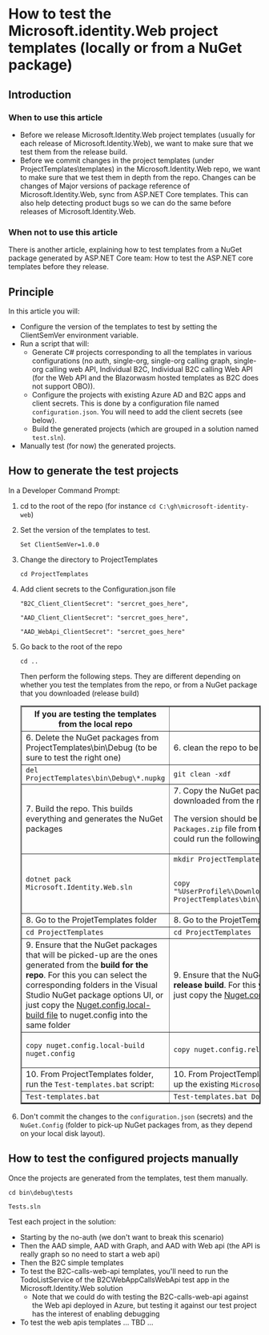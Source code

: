 # How to test the Microsoft.identity.Web project templates (locally or from a NuGet package)

## Introduction

### When to use this article

- Before we release Microsoft.Identity.Web project templates (usually for each release of Microsoft.Identity.Web), we want to make sure that we test them from the release build.
- Before we commit changes in the project templates (under ProjectTemplates\templates) in the Microsoft.Identity.Web repo, we want to make sure that we test them in depth from the repo. Changes can be changes of Major versions of package reference of Microsoft.Identity.Web, sync from ASP.NET Core templates. This can also help detecting product bugs so we can do the same before releases of Microsoft.Identity.Web.

### When not to use this article

There is another article, explaining how to test templates from a NuGet package generated by ASP.NET Core team: How to test the ASP.NET core templates before they release.

## Principle

In this article you will:

- Configure the version of the templates to test by setting the ClientSemVer environment variable.
- Run a script that will:
  - Generate C# projects corresponding to all the templates in various configurations (no auth, single-org, single-org calling graph, single-org calling web API, Individual B2C, Individual B2C calling Web API (for the Web API and the Blazorwasm hosted templates as B2C does not support OBO)).
  - Configure the projects with existing Azure AD and B2C apps and client secrets. This is done by a configuration file named `configuration.json`. You will need to add the client secrets (see below).
  - Build the generated projects (which are grouped in a solution named `test.sln`).
- Manually test (for now) the generated projects.

## How to generate the test projects

In a Developer Command Prompt:

1. cd to the root of the repo (for instance `cd C:\gh\microsoft-identity-web`)

2. Set the version of the templates to test.

   `Set ClientSemVer=1.0.0`

3. Change the directory to ProjectTemplates

   `cd ProjectTemplates`

4. Add client secrets to the Configuration.json file

   `"B2C_Client_ClientSecret": "sercret_goes_here",`

   `"AAD_Client_ClientSecret": "sercret_goes_here",`
  
   `"AAD_WebApi_ClientSecret": "sercret_goes_here"`

5. Go back to the root of the repo

   `cd ..`

   Then perform the following steps. They are different depending on whether you test the templates from the repo, or from a NuGet package that you downloaded (release build)

   <table border = "2">
    <tr>
        <th>If you are testing the templates from the local repo</th>
        <th>If you are testing the templates from a NuGet package</th>
    </tr>
    <tr>
        <td>6. Delete the NuGet packages from ProjectTemplates\bin\Debug (to be sure to test the right one)</td>
        <td>6. clean the repo to be sure to start clean. Ignore the ChromeDriver.exe if it cannot be removed.</td>
    </tr>
    <tr>
        <td><code>del ProjectTemplates\bin\Debug\*.nupkg</code></td>
        <td><code>git clean -xdf</code></td>
    </tr>
    <tr>
        <td>7. Build the repo. This builds everything and generates the NuGet packages</td>
        <td>7. Copy the NuGet package containing the templates (Microsoft.Identity.Web.ProjectTemplates.version.nupkg) downloaded from the release build and paste it under the <code>ProjectTemplates\bin\Debug</code> folder of the repo. 
        
    The version should be the same as the value of <code>ClientSemVer</code> you set in step For instance if you downloaded the <code>Packages.zip</code> file from the  AzureDevOps build and saved it in your Downloads folder before unzipping it, you could run the following command: </td>
    </tr>
    <tr>
        <td><code>dotnet pack Microsoft.Identity.Web.sln</code></td>
        <td><code>mkdir ProjectTemplates\bin\Debug
        
    copy "%UserProfile%\Downloads\Packages\Packages\Microsoft.Identity.Web.ProjectTemplates.%ClientSemVer%.nupkg" ProjectTemplates\bin\Debug</code></td>
    </tr>
    <tr>
        <td>8. Go to the ProjetTemplates folder</td>
        <td>8. Go to the ProjetTemplates folder</td>
    </tr>
    <tr>
        <td><code>cd ProjectTemplates</code></td>
        <td><code>cd ProjectTemplates</code></td>
    </tr>
    <tr>
        <td>9. Ensure that the NuGet packages that will be picked-up are the ones generated from the <b>build for the repo</b>. For this you can select the corresponding folders in the Visual Studio NuGet package options UI, or just copy the <a href="https://github.com/AzureAD/microsoft-identity-web/blob/master/ProjectTemplates/nuget.config.local-build#L22-L24">Nuget.config.local-build file</a> to nuget.config into the same folder</td>
        <td>9. Ensure that the NuGet packages that will be restored in the test projects are the ones <b>generated from the release build</b>. For this you can select the corresponding folder in the Visual Studio NuGet package options UI, or just copy the <a href="https://github.com/AzureAD/microsoft-identity-web/blob/master/ProjectTemplates/nuget.config.release-build">Nuget.config.release-build </a> file to nuget.config into the same folder</td>
    </tr>
    <tr>
        <td>
        <p>
        <code>copy nuget.config.local-build nuget.config</code>
        </td>
        <td><p><code>copy nuget.config.release-build nuget.config</code></td>
    </tr>
    <tr>
        <td>10. From ProjectTemplates folder, run the <code>Test-templates.bat</code> script:</td>
        <td>10. From ProjectTemplates folder, run the <code>Test-templates.bat</code> script with an argument to tell the script to pick-up the existing <code>Microsoft.Identity.Web.ProjectTemplates.%ClientSemVer%.nupkg</code> file instead of regenerating it. </td>
    </tr>
    <tr>
        <td><code>Test-templates.bat</code></td>
        <td><code>Test-templates.bat DontGenerate</code></td>
    </tr>
   </table>

11. Don't commit the changes to the `configuration.json` (secrets) and the `NuGet.Config` (folder to pick-up NuGet packages from, as they depend on your local disk layout).

## How to test the configured projects manually

Once the projects are generated from the templates, test them manually.

`cd bin\debug\tests`

`Tests.sln`

Test each project in the solution:

- Starting by the no-auth (we don't want to break this scenario)
- Then the AAD simple, AAD with Graph, and AAD with Web api (the API is really graph so no need to start a web api)
- Then the B2C simple templates
- To test the B2C-calls-web-api templates, you'll need to run the TodoListService of the B2CWebAppCallsWebApi test app in the Microsoft.Identity.Web solution
  - Note that we could do with testing the B2C-calls-web-api against the Web api deployed in Azure, but testing it against our test project has the interest of enabling debugging
- To test the web apis templates … TBD …
